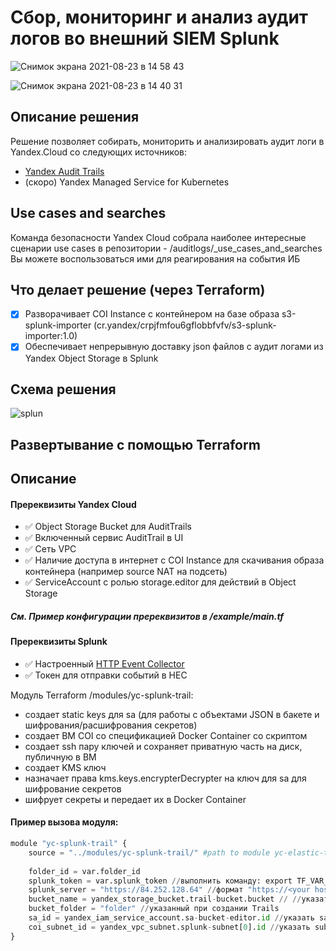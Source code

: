 # Сбор, мониторинг и анализ аудит логов во внешний SIEM Splunk

![Снимок экрана 2021-08-23 в 14 58 43](https://user-images.githubusercontent.com/85429798/130447006-c5a604b3-d1ed-4f47-b132-5e83f02494c8.png)

![Снимок экрана 2021-08-23 в 14 40 31](https://user-images.githubusercontent.com/85429798/130446967-926e892c-0dcb-4a97-93bc-92fe67b078dd.png)


## Описание решения
Решение позволяет собирать, мониторить и анализировать аудит логи в Yandex.Cloud со следующих источников:
- [Yandex Audit Trails](https://cloud.yandex.ru/docs/audit-trails/)
- (скоро) Yandex Managed Service for Kubernetes 

## Use cases and searches
Команда безопасности Yandex Cloud собрала наиболее интересные сценарии use cases в репозитории - /auditlogs/_use_cases_and_searches
Вы можете воспользоваться ими для реагирования на события ИБ

## Что делает решение (через Terraform)
- [x] Разворачивает COI Instance с контейнером на базе образа s3-splunk-importer (cr.yandex/crpjfmfou6gflobbfvfv/s3-splunk-importer:1.0)
- [x] Обеспечивает непрерывную доставку json файлов с аудит логами из Yandex Object Storage в Splunk

## Схема решения
![splun](https://user-images.githubusercontent.com/85429798/130447027-efdd1ee7-0c1b-46fb-b0f2-36577bb5e6a4.png)



## Развертывание с помощью Terraform

## Описание 

#### Пререквизиты Yandex Cloud
- :white_check_mark: Object Storage Bucket для AuditTrails
- :white_check_mark: Включенный сервис AuditTrail в UI
- :white_check_mark: Сеть VPC
- :white_check_mark: Наличие доступа в интернет с COI Instance для скачивания образа контейнера (например source NAT на подсеть)
- :white_check_mark: ServiceAccount с ролью storage.editor для действий в Object Storage

##### См. Пример конфигурации пререквизитов в /example/main.tf

#### Пререквизиты Splunk
- :white_check_mark: Настроенный [HTTP Event Collector](https://docs.splunk.com/Documentation/SplunkCloud/8.2.2105/Data/UsetheHTTPEventCollector#Configure_HTTP_Event_Collector_on_Splunk_Enterprise)
- :white_check_mark: Токен для отправки событий в HEC


Модуль Terraform /modules/yc-splunk-trail:

- создает static keys для sa (для работы с объектами JSON в бакете и шифрования/расшифрования секретов)
- создает ВМ COI со спецификацией Docker Container со скриптом
- создает ssh пару ключей и сохраняет приватную часть на диск, публичную в ВМ
- создает KMS ключ
- назначает права kms.keys.encrypterDecrypter на ключ для sa для шифрование секретов
- шифрует секреты и передает их в Docker Container


#### Пример вызова модуля:
```Python
module "yc-splunk-trail" {
    source = "../modules/yc-splunk-trail/" #path to module yc-elastic-trail
    
    folder_id = var.folder_id
    splunk_token = var.splunk_token //выполнить команду: export TF_VAR_splunk_token=<SPLUNK TOKEB> (заменить SPLUNK TOKEN на ваше значение)
    splunk_server = "https://84.252.128.64" //формат "https://<your hostname or address>"
    bucket_name = yandex_storage_bucket.trail-bucket.bucket // //указать имя bucket с trails если вызов не из example
    bucket_folder = "folder" //указанный при создании Trails
    sa_id = yandex_iam_service_account.sa-bucket-editor.id //указать sa с правами  bucket_editor  если вызов не из example
    coi_subnet_id = yandex_vpc_subnet.splunk-subnet[0].id //указать subnet_id если вызов не из example
}

```
